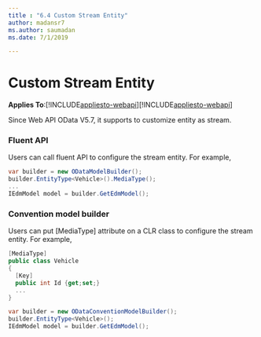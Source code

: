 ```yaml
---
title : "6.4 Custom Stream Entity"
author: madansr7
ms.author: saumadan
ms.date: 7/1/2019

---
```

# Custom Stream Entity
**Applies To**:[!INCLUDE[appliesto-webapi](../includes/appliesto-webapi-v7.md)][!INCLUDE[appliesto-webapi](../includes/appliesto-webapi-v6.md)]

Since Web API OData V5.7, it supports to customize entity as stream.

### Fluent API

Users can call fluent API to configure the stream entity. For example,

```C#
var builder = new ODataModelBuilder();
builder.EntityType<Vehicle>().MediaType();
...
IEdmModel model = builder.GetEdmModel();
```

### Convention model builder

Users can put [MediaType] attribute on a CLR class to configure the stream entity. For example,

```C#
[MediaType]  
public class Vehicle
{
  [Key]
  public int Id {get;set;}
  ...
}

var builder = new ODataConventionModelBuilder();
builder.EntityType<Vehicle>();
IEdmModel model = builder.GetEdmModel();
```
